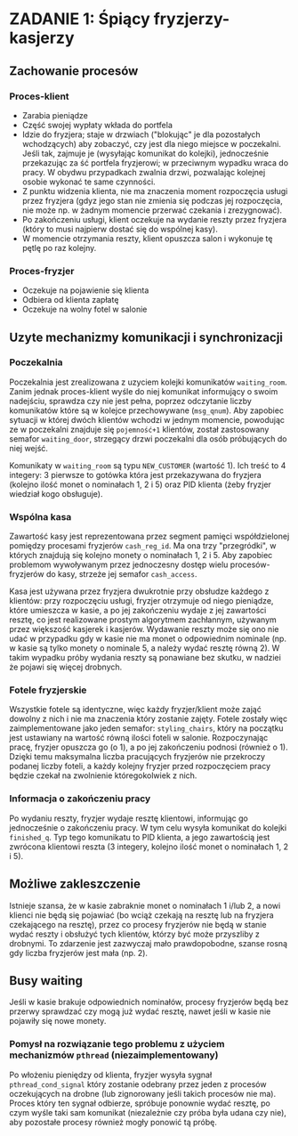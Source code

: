 # ZADANIE 1: Śpiący fryzjerzy-kasjerzy

## Zachowanie procesów

### Proces-klient
* Zarabia pieniądze
* Część swojej wypłaty wkłada do portfela
* Idzie do fryzjera; staje w drzwiach ("blokując" je dla pozostałych wchodzących) aby zobaczyć, czy jest dla niego miejsce w poczekalni.
Jeśli tak, zajmuje je (wysyłając komunikat do kolejki), jednocześnie przekazując za ść portfela fryzjerowi; w przeciwnym wypadku wraca do pracy.
W obydwu przypadkach zwalnia drzwi, pozwalając kolejnej osobie wykonać te same czynności.
* Z punktu widzenia klienta, nie ma znaczenia moment rozpoczęcia usługi przez fryzjera
(gdyz jego stan nie zmienia się podczas jej rozpoczęcia, nie może np. w żadnym momencie przerwać czekania i zrezygnować).
* Po zakończeniu usługi, klient oczekuje na wydanie reszty przez fryzjera (który to musi najpierw dostać się do wspólnej kasy).
* W momencie otrzymania reszty, klient opuszcza salon i wykonuje tę pętlę po raz kolejny.

### Proces-fryzjer
* Oczekuje na pojawienie się klienta
* Odbiera od klienta zapłatę
* Oczekuje na wolny fotel w salonie


## Uzyte mechanizmy komunikacji i synchronizacji

### Poczekalnia
Poczekalnia jest zrealizowana z uzyciem kolejki komunikatów `waiting_room`. Zanim jednak proces-klient wyśle do niej komunikat informujący o swoim nadejściu,
sprawdza czy nie jest pełna, poprzez odczytanie liczby komunikatów które są w kolejce przechowywane (`msg_qnum`).
Aby zapobiec sytuacji w której dwóch klientów wchodzi w jednym momencie, powodując ze w poczekalni znajduje się `pojemność+1` klientów,
został zastosowany semafor `waiting_door`, strzegący drzwi poczekalni dla osób próbujących do niej wejść.

Komunikaty w `waiting_room` są typu `NEW_CUSTOMER` (wartość 1). Ich treść to 4 integery: 3 pierwsze to gotówka która jest przekazywana do fryzjera
(kolejno ilość monet o nominałach 1, 2 i 5) oraz PID klienta (żeby fryzjer wiedział kogo obsługuje).

### Wspólna kasa
Zawartość kasy jest reprezentowana przez segment pamięci współdzielonej pomiędzy procesami fryzjerów `cash_reg_id`. Ma ona trzy "przegródki",
w których znajdują się kolejno monety o nominałach 1, 2 i 5. Aby zapobiec problemom wywoływanym przez jednoczesny dostęp wielu procesów-fryzjerów do kasy,
strzeże jej semafor `cash_access`.

Kasa jest używana przez fryzjera dwukrotnie przy obsłudze każdego z klientów: przy rozpoczęciu usługi, fryzjer otrzymuje od niego pieniądze,
które umieszcza w kasie, a po jej zakończeniu wydaje z jej zawartości resztę, co jest realizowane prostym algorytmem zachłannym,
używanym przez większość kasjerek i kasjerów.
Wydawanie reszty może się ono nie udać w przypadku gdy w kasie nie ma monet o odpowiednim nominale (np. w kasie są tylko monety o nominale 5,
a należy wydać resztę równą 2). W takim wypadku próby wydania reszty są ponawiane bez skutku, w nadziei że pojawi się więcej drobnych.

### Fotele fryzjerskie

Wszystkie fotele są identyczne, więc każdy fryzjer/klient może zająć dowolny z nich i nie ma znaczenia który zostanie zajęty.
Fotele zostały więc zaimplementowane jako jeden semafor: `styling_chairs`, który na początku jest ustawiany na wartość równą ilości foteli w salonie.
Rozpoczynając pracę, fryzjer opuszcza go (o 1), a po jej zakończeniu podnosi (również o 1). Dzięki temu maksymalna liczba pracujących fryzjerów nie przekroczy
podanej liczby foteli, a każdy kolejny fryzjer przed rozpoczęciem pracy będzie czekał na zwolnienie któregokolwiek z nich.

### Informacja o zakończeniu pracy

Po wydaniu reszty, fryzjer wydaje resztę klientowi, informując go jednocześnie o zakończeniu pracy. W tym celu wysyła komunikat do kolejki `finished_q`.
Typ tego komunikatu to PID klienta, a jego zawartością jest zwrócona klientowi reszta (3 integery, kolejno ilość monet o nominałach 1, 2 i 5).

## Możliwe zakleszczenie

Istnieje szansa, że w kasie zabraknie monet o nominałach 1 i/lub 2, a nowi klienci nie będą się pojawiać (bo wciąż czekają na resztę lub na fryzjera
czekającego na resztę), przez co procesy fryzjerów nie będą w stanie wydać reszty i obsłużyć tych klientów, którzy być może przyszliby z drobnymi.
To zdarzenie jest zazwyczaj mało prawdopobodne, szanse rosną gdy liczba fryzjerów jest mała (np. 2).

## Busy waiting

Jeśli w kasie brakuje odpowiednich nominałów, procesy fryzjerów będą bez przerwy sprawdzać czy mogą już wydać resztę, nawet jeśli w kasie
nie pojawiły się nowe monety.

### Pomysł na rozwiązanie tego problemu z użyciem mechanizmów `pthread` (niezaimplementowany)

Po włożeniu pieniędzy od klienta, fryzjer wysyła sygnał `pthread_cond_signal` który zostanie odebrany przez jeden z procesów oczekujących na drobne
(lub zignorowany jeśli takich procesów nie ma). Proces który ten sygnał odbierze, spróbuje ponownie wydać resztę, po czym wyśle taki sam komunikat
(niezależnie czy próba była udana czy nie), aby pozostałe procesy również mogły ponowić tą próbę.
